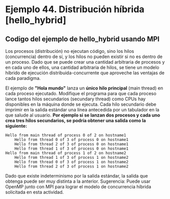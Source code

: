# Ejemplo 44. Distribución híbrida [hello_hybrid]

## Codigo del ejemplo de hello_hybrid usando MPI

Los procesos (distribución) no ejecutan código, sino los hilos (concurrencia) dentro de sí, y los hilos no pueden existir si no es dentro de un proceso. Dado que se puede crear una cantidad arbitraria de procesos y en cada uno de ellos, una cantidad arbitraria de hilos, se tiene un modelo híbrido de ejecución distribuida-concurrente que aproveche las ventajas de cada paradigma.

El ejemplo de **"Hola mundo"** lanza un **único hilo principal** (main thread) en cada proceso ejecutado. Modifique el programa para que cada proceso lance tantos hilos secundarios (secundary thread) como CPUs hay disponibles en la máquina donde se ejecuta. Cada hilo secundario debe imprimir en la salida estándar una línea antecedida por un tabulador en la que salude al usuario. **Por ejemplo si se lanzan dos procesos y cada uno crea tres hilos secundarios, se podría obtener una salida como la siguiente:**

    Hello from main thread of process 0 of 2 on hostname1
        Hello from thread 0 of 3 of process 0 on hostname1
        Hello from thread 2 of 3 of process 0 on hostname1
        Hello from thread 1 of 3 of process 0 on hostname1
    Hello from main thread of process 1 of 2 on hostname2
        Hello from thread 1 of 3 of process 1 on hostname2
        Hello from thread 0 of 3 of process 1 on hostname2
        Hello from thread 2 of 3 of process 1 on hostname2

Dado que existe indeterminismo por la salida estándar, la salida que obtenga puede ser muy distinta a la anterior. Sugerencia: Puede usar OpenMP junto con MPI para lograr el modelo de concurrencia híbrida solicitada en esta actividad.
